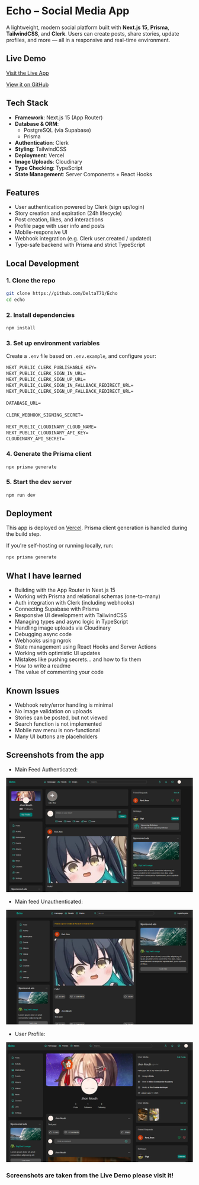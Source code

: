 # Echo – Social Media App

A lightweight, modern social platform built with **Next.js 15**, **Prisma**, **TailwindCSS**, and **Clerk**. Users can create posts, share stories, update profiles, and more — all in a responsive and real-time environment.

## Live Demo

[Visit the Live App](https://echo-two-sigma.vercel.app)

[View it on GitHub](https://github.com/DeltaT71/Echo)

## Tech Stack

- **Framework**: Next.js 15 (App Router)
- **Database & ORM**:
  - PostgreSQL (via Supabase)
  - Prisma
- **Authentication**: Clerk
- **Styling**: TailwindCSS
- **Deployment**: Vercel
- **Image Uploads**: Cloudinary
- **Type Checking**: TypeScript
- **State Management**: Server Components + React Hooks

## Features

- User authentication powered by Clerk (sign up/login)
- Story creation and expiration (24h lifecycle)
- Post creation, likes, and interactions
- Profile page with user info and posts
- Mobile-responsive UI
- Webhook integration (e.g. Clerk user.created / updated)
- Type-safe backend with Prisma and strict TypeScript

## Local Development

### 1. Clone the repo

```bash
git clone https://github.com/DeltaT71/Echo
cd echo
```

### 2. Install dependencies

```bash
npm install
```

### 3. Set up environment variables

Create a `.env` file based on `.env.example`, and configure your:

```
NEXT_PUBLIC_CLERK_PUBLISHABLE_KEY=
NEXT_PUBLIC_CLERK_SIGN_IN_URL=
NEXT_PUBLIC_CLERK_SIGN_UP_URL=
NEXT_PUBLIC_CLERK_SIGN_IN_FALLBACK_REDIRECT_URL=
NEXT_PUBLIC_CLERK_SIGN_UP_FALLBACK_REDIRECT_URL=

DATABASE_URL=

CLERK_WEBHOOK_SIGNING_SECRET=

NEXT_PUBLIC_CLOUDINARY_CLOUD_NAME=
NEXT_PUBLIC_CLOUDINARY_API_KEY=
CLOUDINARY_API_SECRET=
```

### 4. Generate the Prisma client

```bash
npx prisma generate
```

### 5. Start the dev server

```bash
npm run dev
```

## Deployment

This app is deployed on [Vercel](https://vercel.com). Prisma client generation is handled during the build step.

If you're self-hosting or running locally, run:

```bash
npx prisma generate
```

## What I have learned

- Building with the App Router in Next.js 15
- Working with Prisma and relational schemas (one-to-many)
- Auth integration with Clerk (including webhooks)
- Connecting Supabase with Prisma
- Responsive UI development with TailwindCSS
- Managing types and async logic in TypeScript
- Handling image uploads via Cloudinary
- Debugging async code
- Webhooks using ngrok
- State management using React Hooks and Server Actions
- Working with optimistic UI updates
- Mistakes like pushing secrets... and how to fix them
- How to write a readme
- The value of commenting your code

## Known Issues

- Webhook retry/error handling is minimal
- No image validation on uploads
- Stories can be posted, but not viewed
- Search function is not implemented
- Mobile nav menu is non-functional
- Many UI buttons are placeholders

## Screenshots from the app

- Main Feed Authenticated:

![](/public/readme-assets/Pasted%20image%2020250626183054.png)

- Main feed Unauthenticated:

![](/public/readme-assets/Screenshot%202025-06-26%20185859.png)

- User Profile:

![](/public/readme-assets/Pasted%20image%2020250626183638.png)

### Screenshots are taken from the Live Demo please visit it!
